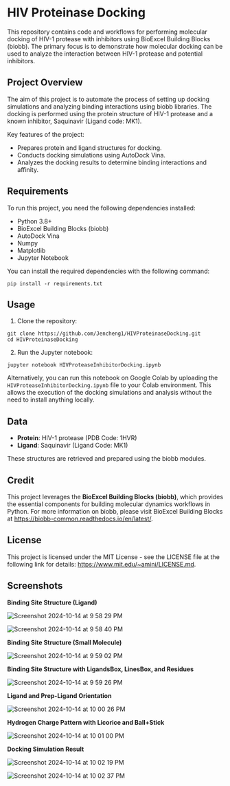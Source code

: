 
# HIV Proteinase Docking

This repository contains code and workflows for performing molecular docking of HIV-1 protease with inhibitors using BioExcel Building Blocks (biobb). The primary focus is to demonstrate how molecular docking can be used to analyze the interaction between HIV-1 protease and potential inhibitors.

## Project Overview

The aim of this project is to automate the process of setting up docking simulations and analyzing binding interactions using biobb libraries. The docking is performed using the protein structure of HIV-1 protease and a known inhibitor, Saquinavir (Ligand code: MK1).

Key features of the project:
- Prepares protein and ligand structures for docking.
- Conducts docking simulations using AutoDock Vina.
- Analyzes the docking results to determine binding interactions and affinity.

## Requirements

To run this project, you need the following dependencies installed:

- Python 3.8+
- BioExcel Building Blocks (biobb)
- AutoDock Vina
- Numpy
- Matplotlib
- Jupyter Notebook

You can install the required dependencies with the following command:

```
pip install -r requirements.txt
```

## Usage

1. Clone the repository:

```
git clone https://github.com/Jencheng1/HIVProteinaseDocking.git
cd HIVProteinaseDocking
```

2. Run the Jupyter notebook:

```
jupyter notebook HIVProteaseInhibitorDocking.ipynb
```

Alternatively, you can run this notebook on Google Colab by uploading the `HIVProteaseInhibitorDocking.ipynb` file to your Colab environment. This allows the execution of the docking simulations and analysis without the need to install anything locally.

## Data

- **Protein**: HIV-1 protease (PDB Code: 1HVR)
- **Ligand**: Saquinavir (Ligand Code: MK1)

These structures are retrieved and prepared using the biobb modules.

## Credit

This project leverages the **BioExcel Building Blocks (biobb)**, which provides the essential components for building molecular dynamics workflows in Python. For more information on biobb, please visit BioExcel Building Blocks at https://biobb-common.readthedocs.io/en/latest/.

## License

This project is licensed under the MIT License - see the LICENSE file at the following link for details: https://www.mit.edu/~amini/LICENSE.md.

## Screenshots

**Binding Site Structure (Ligand)**

![Screenshot 2024-10-14 at 9 58 29 PM](https://github.com/user-attachments/assets/b2d85c89-b1af-4ff5-88cc-3ec8e694a6af)

![Screenshot 2024-10-14 at 9 58 40 PM](https://github.com/user-attachments/assets/371969dc-e7da-4a1e-8f6f-e38d352b4c76)


**Binding Site Structure (Small Molecule)**

![Screenshot 2024-10-14 at 9 59 02 PM](https://github.com/user-attachments/assets/010beb62-20c1-41fc-8fcb-e990cd5e1dbe)


**Binding Site Structure with LigandsBox, LinesBox, and Residues**

![Screenshot 2024-10-14 at 9 59 26 PM](https://github.com/user-attachments/assets/111ebb10-d35c-4c44-8764-d561f04df21f)


**Ligand and Prep-Ligand Orientation**

![Screenshot 2024-10-14 at 10 00 26 PM](https://github.com/user-attachments/assets/8fd1c16e-59da-463d-8bae-8e6748c55b42)


**Hydrogen Charge Pattern with Licorice and Ball+Stick**

![Screenshot 2024-10-14 at 10 01 00 PM](https://github.com/user-attachments/assets/504d95cd-9e0c-4d77-b295-ebf35212289d)


**Docking Simulation Result**

![Screenshot 2024-10-14 at 10 02 19 PM](https://github.com/user-attachments/assets/d01b9446-63b6-4ab1-b70a-2ddceadaad79)

![Screenshot 2024-10-14 at 10 02 37 PM](https://github.com/user-attachments/assets/cd1cfb31-be20-4f26-880a-e67689546306)



